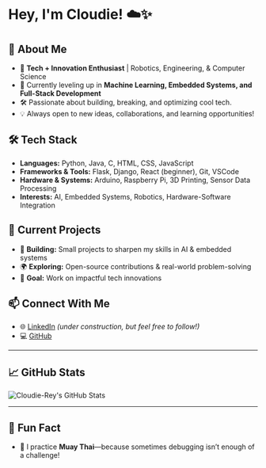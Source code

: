 # Hey, I'm Cloudie! ☁️✨  

## 🚀 About Me  
- 🔧 **Tech + Innovation Enthusiast** | Robotics, Engineering, & Computer Science  
- 🌱 Currently leveling up in **Machine Learning, Embedded Systems, and Full-Stack Development**  
- 🛠️ Passionate about building, breaking, and optimizing cool tech.  
- 💡 Always open to new ideas, collaborations, and learning opportunities!  

## 🛠️ Tech Stack  
- **Languages:** Python, Java, C, HTML, CSS, JavaScript  
- **Frameworks & Tools:** Flask, Django, React (beginner), Git, VSCode  
- **Hardware & Systems:** Arduino, Raspberry Pi, 3D Printing, Sensor Data Processing  
- **Interests:** AI, Embedded Systems, Robotics, Hardware-Software Integration  

## 🔨 Current Projects  
- 🚀 **Building:** Small projects to sharpen my skills in AI & embedded systems  
- 🌍 **Exploring:** Open-source contributions & real-world problem-solving  
- 🎯 **Goal:** Work on impactful tech innovations  

## 📫 Connect With Me  
- 🌐 [LinkedIn](www.linkedin.com/in/reyaa-divakar-317143284) *(under construction, but feel free to follow!)*  
- 💻 [GitHub](https://github.com/Cloudie-Rey)  

---

## 📈 GitHub Stats  
![Cloudie-Rey's GitHub Stats](https://github-readme-stats.vercel.app/api?username=Cloudie-Rey&show_icons=true&hide_title=true&count_private=true&hide=prs)  

---

## 🌟 Fun Fact  
- 🥋 I practice **Muay Thai**—because sometimes debugging isn’t enough of a challenge!  

